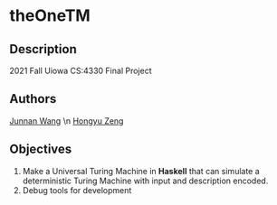 # theOneTM

## Description
2021 Fall Uiowa CS:4330 Final Project

## Authors
[Junnan Wang](https://github.com/Junnan-wang) \n
[Hongyu Zeng](https://github.com/Halfacor)

## Objectives
1. Make a Universal Turing Machine in **Haskell** that can simulate a deterministic Turing Machine with input and description encoded.
2. Debug tools for development

